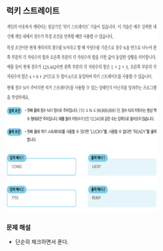## 럭키 스트레이트
<div>
    <img src="image1.PNG" width="400" height="500">
</div>

### 문제 해설
- 단순히 체크하면서 푼다.